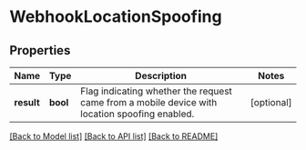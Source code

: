 # WebhookLocationSpoofing

## Properties
Name | Type | Description | Notes
------------ | ------------- | ------------- | -------------
**result** | **bool** | Flag indicating whether the request came from a mobile device with location spoofing enabled. | [optional] 

[[Back to Model list]](../README.md#documentation-for-models) [[Back to API list]](../README.md#documentation-for-api-endpoints) [[Back to README]](../README.md)

